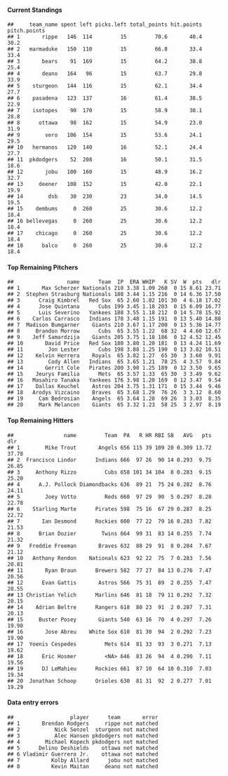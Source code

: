 #### Current Standings

    ##     team_name spent left picks.left total_points hit.points pitch.points
    ## 1       rippe   146  114         15         70.6       40.4         30.2
    ## 2   marmaduke   150  110         15         66.8       33.4         33.4
    ## 3       bears    91  169         15         64.2       38.8         25.4
    ## 4       deano   164   96         15         63.7       29.8         33.9
    ## 5    sturgeon   144  116         15         62.1       34.4         27.7
    ## 6    pasadena   123  137         16         61.4       38.5         22.9
    ## 7    isotopes    90  170         15         58.9       30.1         28.8
    ## 8      ottawa    98  162         15         54.9       23.0         31.9
    ## 9        vero   106  154         15         53.6       24.1         29.5
    ## 10   hermanos   120  140         16         52.1       24.4         27.7
    ## 11  pkdodgers    52  208         16         50.1       31.5         18.6
    ## 12       jobu   100  160         15         48.9       16.2         32.7
    ## 13     deener   108  152         15         42.0       22.1         19.9
    ## 14        dsb    30  230         23         34.0       14.5         19.5
    ## 15    dembums     0  260         25         30.6       12.2         18.4
    ## 16 bellevegas     0  260         25         30.6       12.2         18.4
    ## 17    chicago     0  260         25         30.6       12.2         18.4
    ## 18      balco     0  260         25         30.6       12.2         18.4

#### Top Remaining Pitchers

    ##                 name      Team  IP  ERA WHIP   K SV  W  pts   dlr
    ## 1       Max Scherzer Nationals 210 3.38 1.09 260  0 15 8.61 23.71
    ## 2  Stephen Strasburg Nationals 188 3.44 1.15 216  0 14 6.36 17.50
    ## 3      Craig Kimbrel   Red Sox  65 2.60 1.02 101 30  4 6.18 17.02
    ## 4      Jose Quintana      Cubs 199 3.45 1.18 203  0 15 6.09 16.77
    ## 5      Luis Severino   Yankees 188 3.55 1.18 212  0 14 5.78 15.92
    ## 6    Carlos Carrasco   Indians 178 3.48 1.15 191  0 13 5.40 14.88
    ## 7  Madison Bumgarner    Giants 210 3.67 1.17 200  0 13 5.36 14.77
    ## 8     Brandon Morrow      Cubs  65 3.55 1.22  68 32  4 4.60 12.67
    ## 9    Jeff Samardzija    Giants 205 3.75 1.18 186  0 12 4.52 12.45
    ## 10       David Price   Red Sox 180 3.80 1.20 181  0 13 4.24 11.69
    ## 11        Jon Lester      Cubs 198 3.88 1.25 190  0 13 3.82 10.51
    ## 12    Kelvin Herrera    Royals  65 3.82 1.27  65 30  3 3.60  9.91
    ## 13        Cody Allen   Indians  65 3.65 1.21  78 25  4 3.57  9.84
    ## 14       Gerrit Cole   Pirates 200 3.90 1.25 189  0 12 3.50  9.65
    ## 15    Jeurys Familia      Mets  65 3.57 1.33  65 30  3 3.49  9.62
    ## 16   Masahiro Tanaka   Yankees 176 3.98 1.20 169  0 12 3.47  9.54
    ## 17    Dallas Keuchel    Astros 204 3.75 1.31 171  0 15 3.44  9.46
    ## 18   Arodys Vizcaino    Braves  65 3.68 1.29  76 26  3 3.12  8.60
    ## 19     Cam Bedrosian    Angels  65 3.64 1.28  69 26  3 3.03  8.35
    ## 20     Mark Melancon    Giants  65 3.32 1.23  58 25  3 2.97  8.19

#### Top Remaining Hitters

    ##                name         Team  PA   R HR RBI SB   AVG   pts   dlr
    ## 1        Mike Trout       Angels 656 115 39 109 20 0.309 13.72 37.78
    ## 2  Francisco Lindor      Indians 666  97 26  90 14 0.293  9.75 26.85
    ## 3     Anthony Rizzo         Cubs 658 101 34 104  8 0.283  9.15 25.20
    ## 4      A.J. Pollock Diamondbacks 636  89 21  75 24 0.282  8.76 24.11
    ## 5        Joey Votto         Reds 660  97 29  90  5 0.297  8.28 22.78
    ## 6    Starling Marte      Pirates 598  75 16  67 29 0.287  8.25 22.72
    ## 7       Ian Desmond      Rockies 600  77 22  79 16 0.283  7.82 21.53
    ## 8      Brian Dozier        Twins 664  99 31  83 14 0.255  7.74 21.32
    ## 9   Freddie Freeman       Braves 632  88 29  91  8 0.284  7.67 21.12
    ## 10   Anthony Rendon    Nationals 623  92 22  75  7 0.283  7.56 20.81
    ## 11       Ryan Braun      Brewers 582  77 27  84 13 0.276  7.47 20.56
    ## 12      Evan Gattis       Astros 566  75 31  89  2 0.255  7.47 20.55
    ## 13 Christian Yelich      Marlins 646  81 18  79 11 0.292  7.32 20.15
    ## 14    Adrian Beltre      Rangers 618  80 23  91  2 0.287  7.31 20.13
    ## 15     Buster Posey       Giants 540  63 16  70  4 0.297  7.26 19.98
    ## 16       Jose Abreu    White Sox 610  81 30  94  2 0.292  7.23 19.90
    ## 17  Yoenis Cespedes         Mets 614  81 33  93  3 0.271  7.13 19.62
    ## 18      Eric Hosmer         <NA> 646  83 26  94  4 0.290  7.11 19.56
    ## 19      DJ LeMahieu      Rockies 661  87 10  64 10 0.310  7.03 19.34
    ## 20  Jonathan Schoop      Orioles 630  81 31  92  2 0.277  7.01 19.29

#### Data entry errors

    ##                  player      team       error
    ## 1       Brendan Rodgers     rippe not matched
    ## 2           Nick Senzel  sturgeon not matched
    ## 3           Alec Hansen pkdodgers not matched
    ## 4        Michael Kopech pkdodgers not matched
    ## 5      Delino Deshields    ottawa not matched
    ## 6 Vladimir Guerrero Jr.    ottawa not matched
    ## 7          Kolby Allard      jobu not matched
    ## 8          Kevin Maitan     deano not matched
